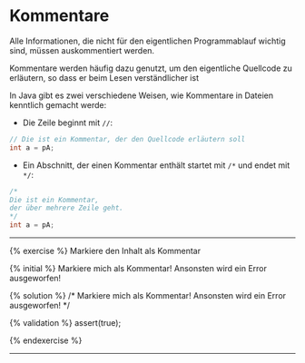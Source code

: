 # Kommentare
Alle Informationen, die nicht für den eigentlichen Programmablauf wichtig sind, müssen auskommentiert werden.

Kommentare werden häufig dazu genutzt, um den eigentliche Quellcode zu erläutern, so dass er beim Lesen verständlicher ist

In Java gibt es zwei verschiedene Weisen, wie Kommentare in Dateien kenntlich gemacht werde:

* Die Zeile beginnt mit `//`:

```java
// Die ist ein Kommentar, der den Quellcode erläutern soll
int a = pA;
```

* Ein Abschnitt, der einen Kommentar enthält startet mit `/*` und endet mit `*/`:

```java
/*
Die ist ein Kommentar,
der über mehrere Zeile geht.
*/
int a = pA;
```


---

{% exercise %}
Markiere den Inhalt als Kommentar

{% initial %}
Markiere mich als Kommentar!
Ansonsten wird ein Error ausgeworfen!

{% solution %}
/*
Markiere mich als Kommentar!
Ansonsten wird ein Error ausgeworfen!
*/

{% validation %}
assert(true);


{% endexercise %}




---